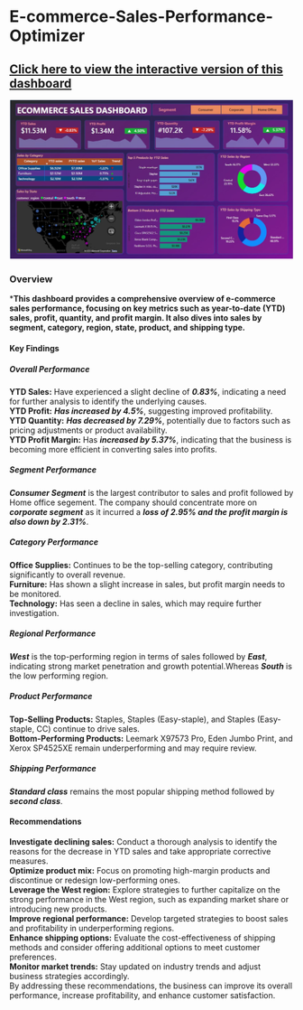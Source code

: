 # E-commerce-Sales-Performance-Optimizer

## [Click here to view the interactive version of this dashboard](https://app.powerbi.com/view?r=eyJrIjoiMGM4NjZmZWEtZjE3MS00NDFjLTgxYjQtOWZhYjY3MTk0N2UwIiwidCI6ImRmODY3OWNkLWE4MGUtNDVkOC05OWFjLWM4M2VkN2ZmOTVhMCJ9)<br>

![alt text](https://github.com/k-for-karthik/E-commerce-Sales-Performance-Optimizer/blob/9568eb1ce002820654e9d8d9ea5d87d0f9f841ac/ecom.jpg)<br>


### Overview<br>
***This dashboard provides a comprehensive overview of e-commerce sales performance, focusing on key metrics such as year-to-date (YTD) sales, profit, quantity, and profit margin. It also dives into sales by segment, category, region, state, product, and shipping type.**<br>

#### Key Findings<br>
##### Overall Performance<br>

**YTD Sales:** Have experienced a slight decline of ***0.83%***, indicating a need for further analysis to identify the underlying causes.<br>
**YTD Profit:** ***Has increased by 4.5%***, suggesting improved profitability.<br>
**YTD Quantity:** ***Has decreased by 7.29%***, potentially due to factors such as pricing adjustments or product availability.<br>
**YTD Profit Margin:** Has ***increased by 5.37%***, indicating that the business is becoming more efficient in converting sales into profits.<br>
##### Segment Performance<br>

***Consumer Segment*** is the largest contributor to sales and profit followed by Home office segement. The company should concentrate more on ***corporate segment*** as it incurred a ***loss of 2.95% and the profit margin is also down by 2.31%***.<br>

##### Category Performance<br>

**Office Supplies:** Continues to be the top-selling category, contributing significantly to overall revenue.<br>
**Furniture:** Has shown a slight increase in sales, but profit margin needs to be monitored.<br>
**Technology:** Has seen a decline in sales, which may require further investigation.<br>
##### Regional Performance<br>

***West*** is the top-performing region in terms of sales followed by ***East***, indicating strong market penetration and growth potential.Whereas ***South*** is the low performing region.<br>

##### Product Performance<br>

**Top-Selling Products:** Staples, Staples (Easy-staple), and Staples (Easy-staple, CC) continue to drive sales.<br>
**Bottom-Performing Products:** Leemark X97573 Pro, Eden Jumbo Print, and Xerox SP4525XE remain underperforming and may require review.<br>
##### Shipping Performance<br>

***Standard class*** remains the most popular shipping method followed by ***second class***.<br>

#### Recommendations<br>
**Investigate declining sales:** Conduct a thorough analysis to identify the reasons for the decrease in YTD sales and take appropriate corrective measures.<br>
**Optimize product mix:** Focus on promoting high-margin products and discontinue or redesign low-performing ones.<br>
**Leverage the West region:** Explore strategies to further capitalize on the strong performance in the West region, such as expanding market share or introducing new products.<br>
**Improve regional performance:** Develop targeted strategies to boost sales and profitability in underperforming regions.<br>
**Enhance shipping options:** Evaluate the cost-effectiveness of shipping methods and consider offering additional options to meet customer preferences.<br>
**Monitor market trends:** Stay updated on industry trends and adjust business strategies accordingly.<br>
By addressing these recommendations, the business can improve its overall performance, increase profitability, and enhance customer satisfaction.
